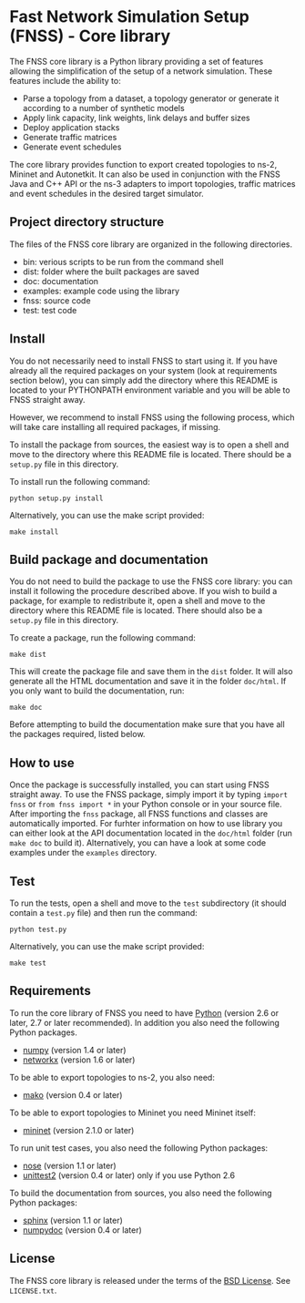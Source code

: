 # Fast Network Simulation Setup (FNSS) - Core library
The FNSS core library is a Python library providing a set of features allowing the simplification of the setup of a network simulation.
These features include the ability to:

 * Parse a topology from a dataset, a topology generator or generate it according to a number of synthetic models
 * Apply link capacity, link weights, link delays and buffer sizes
 * Deploy application stacks
 * Generate traffic matrices
 * Generate event schedules

The core library provides function to export created topologies to ns-2, Mininet and Autonetkit.
It can also be used in conjunction with the FNSS Java and C++ API or the ns-3 adapters to import topologies, traffic matrices and event schedules in the desired target simulator. 

## Project directory structure
The files of the FNSS core library are organized in the following directories.

 * bin: verious scripts to be run from the command shell
 * dist: folder where the built packages are saved
 * doc: documentation
 * examples: example code using the library
 * fnss: source code
 * test: test code

## Install
You do not necessarily need to install FNSS to start using it. If you have already all the required packages on your system (look at requirements section below), you can simply add the directory where this README is located to your PYTHONPATH environment variable and you will be able to FNSS straight away.

However, we recommend to install FNSS using the following process, which will take care installing all required packages, if missing. 

To install the package from sources, the easiest way is to open a shell and move to the directory where this README file is located.
There should be a `setup.py` file in this directory.

To install run the following command:

`python setup.py install`

Alternatively, you can use the make script provided:

`make install`

## Build package and documentation
You do not need to build the package to use the FNSS core library: you can install it following the procedure described above. 
If you wish to build a package, for example to redistribute it, open a shell and move to the directory where this README file is located.
There should also be a `setup.py` file in this directory.

To create a package, run the following command:

`make dist`

This will create the package file and save them in the `dist` folder.
It will also generate all the HTML documentation and save it in the folder `doc/html`.
If you only want to build the documentation, run:

`make doc`

Before attempting to build the documentation make sure that you have all the packages required, listed below.

## How to use
Once the package is successfully installed, you can start using FNSS straight away.
To use the FNSS package, simply import it by typing `import fnss` or `from fnss import *` in your Python console or in your source file.
After importing the `fnss` package, all FNSS functions and classes are automatically imported. 
For furhter information on how to use library you can either look at the API documentation located in the `doc/html` folder (run `make doc` to build it). Alternatively, you can have a look at some code examples under the `examples` directory.

## Test
To run the tests, open a shell and move to the `test` subdirectory (it should contain a `test.py` file) and then run the command:

`python test.py`

Alternatively, you can use the make script provided:

`make test`

## Requirements
To run the core library of FNSS you need to have [Python](http://www.python.org/) (version 2.6 or later, 2.7 or later recommended).
In addition you also need the following Python packages.

 * [numpy](http://www.numpy.org/) (version 1.4 or later)
 * [networkx](http://networkx.github.gov/) (version 1.6 or later)

To be able to export topologies to ns-2, you also need:

 * [mako](http://www.makotemplates.org/) (version 0.4 or later)

To be able to export topologies to Mininet you need Mininet itself:

 * [mininet](http://www.mininet.org/) (version 2.1.0 or later)

To run unit test cases, you also need the following Python packages:

 * [nose](https://nose.readthedocs.org/en/latest/) (version 1.1 or later) 
 * [unittest2](https://pypi.python.org/pypi/unittest2/) (version 0.4 or later) only if you use Python 2.6

To build the documentation from sources, you also need the following Python packages:

 * [sphinx](http://sphinx-doc.org/) (version 1.1 or later)
 * [numpydoc](http://pypi.python.org/pypi/numpydoc/) (version 0.4 or later)
 
## License
The FNSS core library is released under the terms of the [BSD License](http://en.wikipedia.org/wiki/BSD_licenses). See `LICENSE.txt`.
